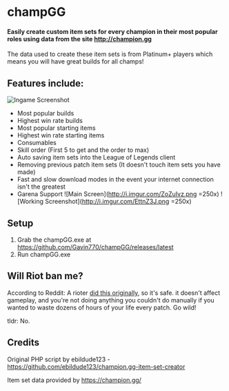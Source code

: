 champGG
=========

#### Easily create custom item sets for every champion in their most popular roles using data from the site http://champion.gg

The data used to create these item sets is from Platinum+ players which means you will have great builds for all champs!

## Features include:
![Ingame Screenshot](https://i.imgur.com/2igOUwo.png)
* Most popular builds
* Highest win rate builds
* Most popular starting items
* Highest win rate starting items
* Consumables
* Skill order (First 5 to get and the order to max)
* Auto saving item sets into the League of Legends client
* Removing previous patch item sets (It doesn't touch item sets you have made)
* Fast and slow download modes in the event your internet connection isn't the greatest
* Garena Support
![Main Screen](http://i.imgur.com/ZoZuIvz.png =250x)
![Working Screenshot](http://i.imgur.com/EttnZ3J.png =250x)
## Setup

1. Grab the champGG.exe at https://github.com/Gavin770/champGG/releases/latest
2. Run champGG.exe

## Will Riot ban me?

According to Reddit: A rioter [did this originally](https://www.reddit.com/r/leagueoflegends/comments/2xfovt/i_wrote_a_script_to_generate_item_sets_from/), so it's safe. it doesn't affect gameplay, and you're not doing anything you couldn't do manually if you wanted to waste dozens of hours of your life every patch. Go wild!

tldr: No.

## Credits

Original PHP script by ebildude123 - https://github.com/ebildude123/champion.gg-item-set-creator

Item set data provided by https://champion.gg/

